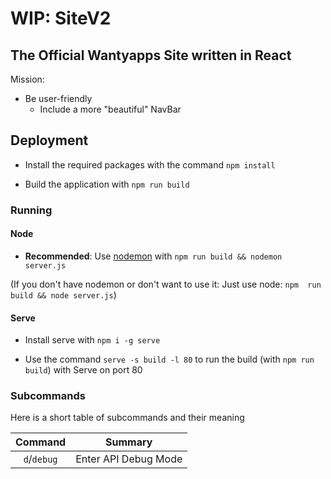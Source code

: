# WIP: SiteV2

## The Official Wantyapps Site written in React

Mission:

- Be user-friendly
  - Include a more "beautiful" NavBar

## Deployment

* Install the required packages with the command `npm install`

* Build the application with `npm run build`

### Running

#### Node

* **Recommended**: Use [nodemon](https://npmjs.com/package/nodemon)
with `npm run build && nodemon server.js`

(If you don't have nodemon or don't want to use it: Just use node: `npm 
run build && node server.js`)

#### Serve

* Install serve with `npm i -g serve`

* Use the command `serve -s build -l 80` to run the build (with `npm run 
build`)
with Serve on port 80

### Subcommands

Here is a short table of subcommands and their meaning

| Command | Summary |
| :-------: | :-------: |
| `d`/`debug` | Enter API Debug Mode |
